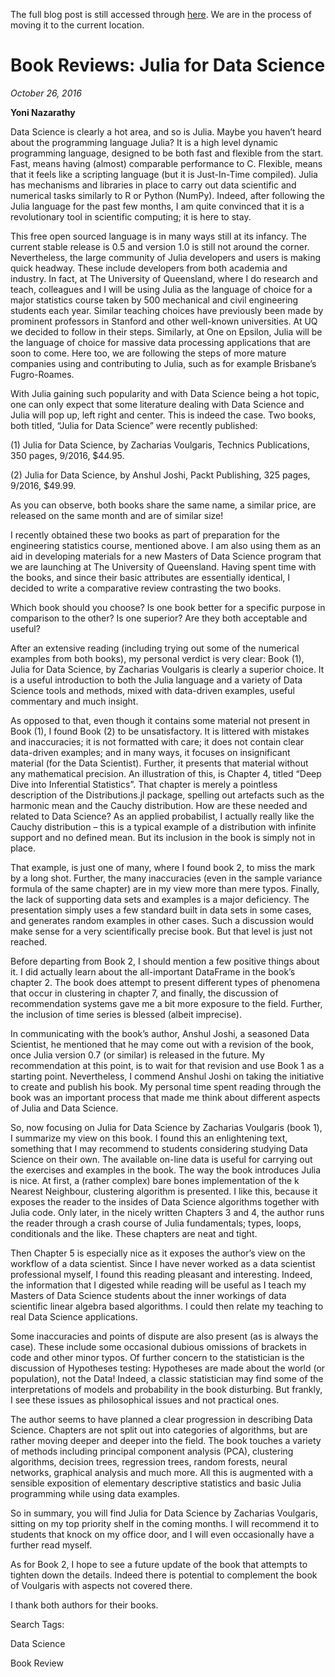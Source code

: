 The full blog post is still accessed through [here](https://www.1onepsilon.com/single-post/2018/07/06/July-2018-Editors-Picks). We are in the process of moving it to the current location.



# Book Reviews: Julia for Data Science
*October 26, 2016*

**Yoni Nazarathy**

Data Science is clearly a hot area, and so is Julia. Maybe you haven’t heard about the programming language Julia? It is a high level dynamic programming language, designed to be both fast and flexible from the start. Fast, means having (almost) comparable performance to C. Flexible, means that it feels like a scripting language (but it is Just-In-Time compiled). Julia has mechanisms and libraries in place to carry out data scientific and numerical tasks similarly to R or Python (NumPy). Indeed, after following the Julia language for the past few months, I am quite convinced that it is a revolutionary tool in scientific computing; it is here to stay.

 

This free open sourced language is in many ways still at its infancy. The current stable release is 0.5 and version 1.0 is still not around the corner. Nevertheless, the large community of Julia developers and users is making quick headway. These include developers from both academia and industry. In fact, at The University of Queensland, where I do research and teach, colleagues and I will be using Julia as the language of choice for a major statistics course taken by 500 mechanical and civil engineering students each year. Similar teaching choices have previously been made by prominent professors in Stanford and other well-known universities. At UQ we decided to follow in their steps. Similarly, at One on Epsilon, Julia will be the language of choice for massive data processing applications that are soon to come. Here too, we are following the steps of more mature companies using and contributing to Julia, such as for example Brisbane’s Fugro-Roames.

 

With Julia gaining such popularity and with Data Science being a hot topic, one can only expect that some literature dealing with Data Science and Julia will pop up, left right and center. This is indeed the case. Two books, both titled, “Julia for Data Science” were recently published:

 

   (1) Julia for Data Science, by Zacharias Voulgaris, Technics Publications, 350 pages, 9/2016, $44.95.​​

 

   (2) Julia for Data Science, by Anshul Joshi, Packt Publishing, 325 pages, 9/2016, $49.99.

 

As you can observe, both books share the same name, a similar price, are released on the same month and are of similar size!

 

I recently obtained these two books as part of preparation for the engineering statistics course, mentioned above. I am also using them as an aid in developing materials for a new Masters of Data Science program that we are launching at The University of Queensland. Having spent time with the books, and since their basic attributes are essentially identical, I decided to write a comparative review contrasting the two books. 

 

Which book should you choose? Is one book better for a specific purpose in comparison to the other? Is one superior? Are they both acceptable and useful?

 

After an extensive reading (including trying out some of the numerical examples from both books), my personal verdict is very clear: Book (1), Julia for Data Science, by Zacharias Voulgaris is clearly a superior choice. It is a useful introduction to both the Julia language and a variety of Data Science tools and methods, mixed with data-driven examples, useful commentary and much insight.

 

As opposed to that, even though it contains some material not present in Book (1), I found Book (2) to be unsatisfactory. It is littered with mistakes and inaccuracies; it is not formatted with care; it does not contain clear data-driven examples; and in many ways, it focuses on insignificant material (for the Data Scientist). Further, it presents that material without any mathematical precision. An illustration of this, is Chapter 4, titled “Deep Dive into Inferential Statistics”. That chapter is merely a pointless description of the Distributions.jl package, spelling out artefacts such as the harmonic mean and the Cauchy distribution. How are these needed and related to Data Science? As an applied probabilist, I actually really like the Cauchy distribution – this is a typical example of a distribution with infinite support and no defined mean. But its inclusion in the book is simply not in place.

 

That example, is just one of many, where I found book 2, to miss the mark by a long shot. Further, the many inaccuracies (even in the sample variance formula of the same chapter) are in my view more than mere typos. Finally, the lack of supporting data sets and examples is a major deficiency. The presentation simply uses a few standard built in data sets in some cases, and generates random examples in other cases. Such a discussion would make sense for a very scientifically precise book. But that level is just not reached.

 

Before departing from Book 2, I should mention a few positive things about it. I did actually learn about the all-important DataFrame in the book’s chapter 2. The book does attempt to present different types of phenomena that occur in clustering in chapter 7, and finally, the discussion of recommendation systems gave me a bit more exposure to the field. Further, the inclusion of time series is blessed (albeit imprecise).

 

In communicating with the book’s author, Anshul Joshi, a seasoned Data Scientist, he mentioned that he may come out with a revision of the book, once Julia version 0.7 (or similar) is released in the future. My recommendation at this point, is to wait for that revision and use Book 1 as a starting point. Nevertheless, I commend Anshul Joshi on taking the initiative to create and publish his book. My personal time spent reading through the book was an important process that made me think about different aspects of Julia and Data Science.

 

So, now focusing on Julia for Data Science by Zacharias Voulgaris (book 1), I summarize my view on this book. I found this an enlightening text, something that I may recommend to students considering studying Data Science on their own. The available on-line data is useful for carrying out the exercises and examples in the book. The way the book introduces Julia is nice. At first, a (rather complex) bare bones implementation of the k Nearest Neighbour, clustering algorithm is presented. I like this, because it exposes the reader to the insides of Data Science algorithms together with Julia code. Only later, in the nicely written Chapters 3 and 4, the author runs the reader through a crash course of Julia fundamentals; types, loops, conditionals and the like. These chapters are neat and tight.

 

Then Chapter 5 is especially nice as it exposes the author’s view on the workflow of a data scientist. Since I have never worked as a data scientist professional myself, I found this reading pleasant and interesting. Indeed, the information that I digested while reading will be useful as I teach my Masters of Data Science students about the inner workings of data scientific linear algebra based algorithms. I could then relate my teaching to real Data Science applications.

 


 

Some inaccuracies and points of dispute are also present (as is always the case). These include some occasional dubious omissions of brackets in code and other minor typos. Of further concern to the statistician is the discussion of Hypotheses testing: Hypotheses are made about the world (or population), not the Data! Indeed, a classic statistician may find some of the interpretations of models and probability in the book disturbing. But frankly, I see these issues as philosophical issues and not practical ones. 

 

The author seems to have planned a clear progression in describing Data Science. Chapters are not split out into categories of algorithms, but are rather moving deeper and deeper into the field. The book touches a variety of methods including principal component analysis (PCA), clustering algorithms, decision trees, regression trees, random forests, neural networks, graphical analysis and much more. All this is augmented with a sensible exposition of elementary descriptive statistics and basic Julia programming while using data examples.

 

So in summary, you will find Julia for Data Science by Zacharias Voulgaris, sitting on my top priority shelf in the coming months. I will recommend it to students that knock on my office door, and I will even occasionally have a further read myself.

 

As for Book 2, I hope to see a future update of the book that attempts to tighten down the details. Indeed there is potential to complement the book of Voulgaris with aspects not covered there.

 

I thank both authors for their books.

Search Tags:

Data Science

Book Review


